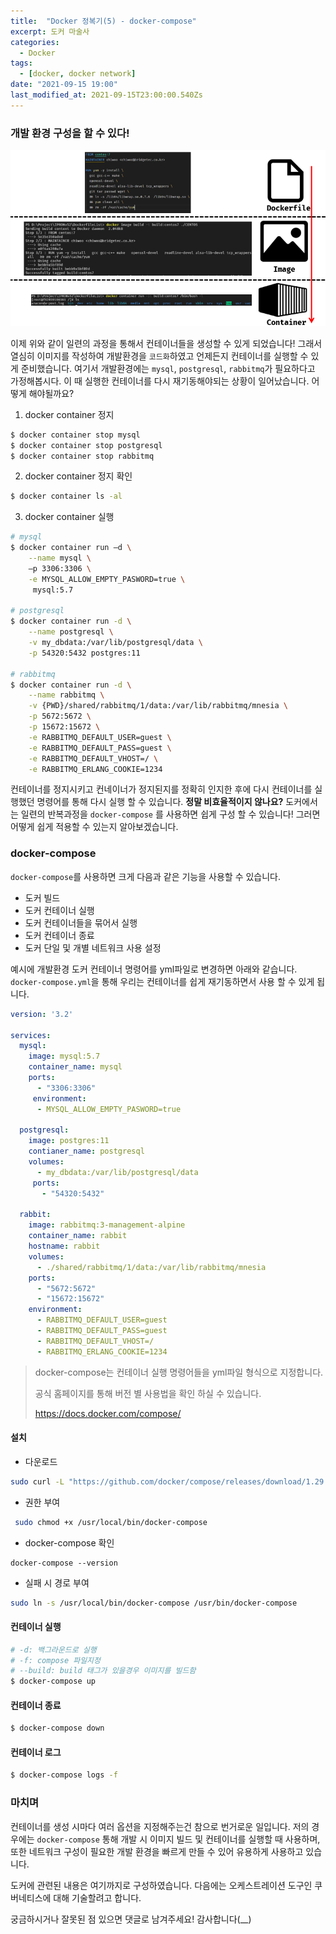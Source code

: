 ```yaml
---
title:  "Docker 정복기(5) - docker-compose"
excerpt: 도커 마술사
categories:
  - Docker
tags:
  - [docker, docker network]
date: "2021-09-15 19:00"
last_modified_at: 2021-09-15T23:00:00.540Zs
---
```


### 개발 환경 구성을 할 수 있다!

![image-20210915222919713](../../assets/images/posts/2021-09-15-post-docker-compose/image-20210915222919713.png)

이제 위와 같이 일련의 과정을 통해서 컨테이너들을 생성할 수 있게 되었습니다!  그래서 열심히 이미지를 작성하여 개발환경을 ``코드화``하였고 언제든지 컨테이너를 실행할 수 있게 준비했습니다. 여기서 개발환경에는 ``mysql``, ``postgresql``, ``rabbitmq``가 필요하다고 가정해봅시다. 이 때 실행한 컨테이너를 다시 재기동해야되는 상황이 일어났습니다. 어떻게 해야될까요?

1. docker container 정지

```bash
$ docker container stop mysql
$ docker container stop postgresql
$ docker container stop rabbitmq
```

2. docker  container 정지 확인

```bash
$ docker container ls -al
```

3. docker container 실행

```bash
# mysql
$ docker container run –d \
	--name mysql \
	–p 3306:3306 \
	-e MYSQL_ALLOW_EMPTY_PASWORD=true \
	 mysql:5.7
	 
# postgresql
$ docker container run -d \
	--name postgresql \
	-v my_dbdata:/var/lib/postgresql/data \
	-p 54320:5432 postgres:11 
	
# rabbitmq
$ docker container run -d \
	--name rabbitmq \
	-v {PWD}/shared/rabbitmq/1/data:/var/lib/rabbitmq/mnesia \
	-p 5672:5672 \
	-p 15672:15672 \
	-e RABBITMQ_DEFAULT_USER=guest \
	-e RABBITMQ_DEFAULT_PASS=guest \
	-e RABBITMQ_DEFAULT_VHOST=/ \
	-e RABBITMQ_ERLANG_COOKIE=1234
```

컨테이너를 정지시키고 컨네이너가 정지된지를 정확히 인지한 후에 다시 컨테이너를 실행했던 명령어를 통해 다시 실행 할 수 있습니다. **정말 비효율적이지 않나요?** 도커에서는 일련의 반복과정을 ``docker-compose`` 를 사용하면 쉽게 구성 할 수 있습니다! 그러면 어떻게 쉽게 적용할 수 있는지 알아보겠습니다.

### docker-compose

 ``docker-compose``를 사용하면 크게 다음과 같은 기능을 사용할 수 있습니다.

* 도커 빌드
* 도커 컨테이너 실행
* 도커 컨테이너들을 묶어서 실행
* 도커 컨테이너 종료
* 도커 단일 및 개별 네트워크 사용 설정

예시에 개발환경 도커 컨테이너 명령어를 yml파일로 변경하면 아래와 같습니다. ``docker-compose.yml``을 통해 우리는 컨테이너를 쉽게 재기동하면서 사용 할 수 있게 됩니다.

```yaml
version: '3.2'

services:
  mysql:
    image: mysql:5.7
    container_name: mysql
    ports:
      - "3306:3306"
     environment:
      - MYSQL_ALLOW_EMPTY_PASWORD=true
      
  postgresql:
    image: postgres:11
    contianer_name: postgresql
    volumes:
      - my_dbdata:/var/lib/postgresql/data
     ports:
       - "54320:5432"

  rabbit:
    image: rabbitmq:3-management-alpine
    container_name: rabbit
    hostname: rabbit
    volumes:
      - ./shared/rabbitmq/1/data:/var/lib/rabbitmq/mnesia
    ports:
      - "5672:5672"
      - "15672:15672"
    environment:
      - RABBITMQ_DEFAULT_USER=guest
      - RABBITMQ_DEFAULT_PASS=guest
      - RABBITMQ_DEFAULT_VHOST=/
      - RABBITMQ_ERLANG_COOKIE=1234
```

>docker-compose는 컨테이너 실행 명령어들을 yml파일 형식으로 지정합니다.
>
>공식 홈페이지를 통해 버전 별 사용법을 확인 하실 수 있습니다.
>
>https://docs.docker.com/compose/

#### 설치

* 다운로드

```bash
sudo curl -L "https://github.com/docker/compose/releases/download/1.29.2/docker-compose-$(uname -s)-$(uname -m)" -o /usr/local/bin/docker-compose
```

* 권한 부여

```bash
 sudo chmod +x /usr/local/bin/docker-compose
```

* docker-compose 확인

```ba
docker-compose --version
```

* 실패 시 경로 부여

```bash
sudo ln -s /usr/local/bin/docker-compose /usr/bin/docker-compose
```

#### 컨테이너 실행

```bash
# -d: 백그라운드로 실행
# -f: compose 파일지정
# --build: build 태그가 있을경우 이미지를 빌드함
$ docker-compose up 
```

#### 컨테이너 종료

```bash
$ docker-compose down
```

#### 컨테이너 로그

```bash
$ docker-compose logs -f 
```

### 마치며

컨테이너를 생성 시마다 여러 옵션을 지정해주는건 참으로 번거로운 일입니다. 저의 경우에는 ``docker-compose`` 통해 개발 시 이미지 빌드 및 컨테이너를 실행할 때 사용하며, 또한 네트워크 구성이 필요한 개발 환경을 빠르게 만들 수 있어 유용하게 사용하고 있습니다. 

도커에 관련된 내용은 여기까지로 구성하였습니다. 다음에는 오케스트레이션 도구인 쿠버네티스에 대해 기술할려고 합니다. 

궁금하시거나 잘못된 점 있으면 댓글로 남겨주세요! 감사합니다(__)

